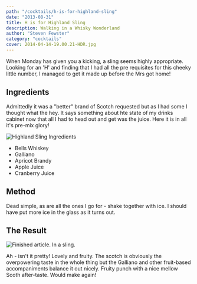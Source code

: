 ```yaml
---
path: "/cocktails/h-is-for-highland-sling"
date: "2013-08-31"
title: H is for Highland Sling
description: Walking in a Whisky Wonderland
author: "Steven Fewster"
category: "cocktails"
cover: 2014-04-14-19.00.21-HDR.jpg
---
```


When Monday has given you a kicking, a sling seems highly appropriate. Looking for an 'H' and finding that I had all the pre requisites for this cheeky little number, I managed to get it made up before the Mrs got home!

## Ingredients

Admittedly it was a "better" brand of Scotch requested but as I had some I thought what the hey. It says something about hte state of my drinks cabinet now that all I had to head out and get was the juice.
Here it is in all it's pre-mix glory!

![Highland Sling Ingredients](/images/uploads/2014/04/2014-04-14-19.00.21-HDR.jpg "Highland Sling Ingredients")

* Bells Whiskey
* Galliano
* Apricot Brandy
* Apple Juice
* Cranberry Juice

## Method

Dead simple, as are all the ones I go for - shake together with ice. I should have put more ice in the glass as it turns out.

## The Result

![Finished article. In a sling.](/images/uploads/2014/04/2014-04-14-19.11.25-HDR.jpg "Finished  article - in a Sling")

Ah - isn't it pretty! Lovely and fruity. The scotch is obviously the overpowering taste in the whole thing but the Galliano and other fruit-based accompaniments balance it out nicely. Fruity punch with a nice mellow Scoth after-taste. Would make again!
